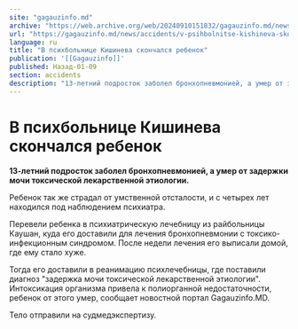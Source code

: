 ```yaml
---
site: "gagauzinfo.md"
archive: "https://web.archive.org/web/20240910151832/gagauzinfo.md/news/accidents/v-psihbolnitse-kishineva-skonchalsya-rebenok"
url: "https://gagauzinfo.md/news/accidents/v-psihbolnitse-kishineva-skonchalsya-rebenok"
language: ru
title: "В психбольнице Кишинева скончался ребенок"
publication: '[[Gagauzinfo]]'
published: Назад-01-09
section: accidents
description: "13-летний подросток заболел бронхопневмонией, а умер от задержки мочи токсической лекарственной этиологии."
---
```


# В психбольнице Кишинева скончался ребенок

**13-летний подросток заболел бронхопневмонией, а умер от задержки мочи токсической лекарственной этиологии.**

Ребенок так же страдал от умственной отсталости, и с четырех лет находился под наблюдением психиатра.

Перевели ребенка в психиатрическую лечебницу из райбольницы Каушан, куда его доставили для лечения бронхопневмонии с токсико-инфекционным синдромом. После недели лечения его выписали домой, где ему стало хуже.

Тогда его доставили в реанимацию психлечебницы, где поставили диагноз "задержка мочи токсической лекарственной этиологии". Интоксикация организма привела к полиорганной недостаточности, ребенок от этого умер, сообщает новостной портал Gagauzinfo.MD.

Тело отправили на судмедэкспертизу.